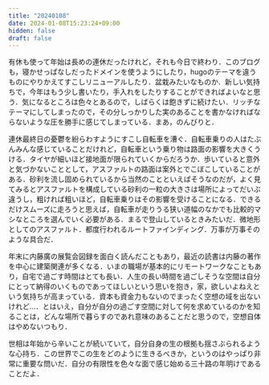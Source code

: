 ```yaml
---
title: "20240108"
date: 2024-01-08T15:23:24+09:00
hidden: false
draft: false
---
```


有休も使って年始は長めの連休だったけれど，それも今日で終わり．このブログも，寝かせっぱなしだったドメインを使うようにしたり，hugoのテーマを違うものにやりかえてすこしリニューアルしたり．盆栽みたいなものか．新しい気持ちで，今年はもう少し書いたり，手入れをしたりすることができればよいなと思う．気になるところは色々とあるので，しばらくは飽きずに続けたい．リッチなテーマにしてしまったので，その分しっかりした実のあることを書かなければならないような圧を勝手に感じてしまっている．まあ，のんびりと．

連休最終日の憂鬱を紛らわすようにすこし自転車を漕ぐ．自転車乗りの人はたぶんみんな感じていることだけれど，自転車という乗り物は路面の影響を大きくうける．タイヤが細いほど接地面が限られていくからだろうか．歩いていると意外と気づかないこととして，アスファルトの路面は案外とでこぼこしていることがある．砂利を流し固められているから当然のことといえばそうなのだが，よく見てみるとアスファルトを構成している砂利の一粒の大きさは場所によってだいぶ違うし，粗ければ粗いほど，自転車乗りはその影響を受けることになる．できるだけスムーズに走ろうと思えば，自転車が走りうる狭い道幅のなかでも比較的マシなところを選んでいく必要がある．まるで登山しているときみたいだ．微地形としてのアスファルト．都度行われるルートファインディング．万事が万事そのような具合だ．

年末に内藤廣の展覧会図録を面白く読んだこともあり，最近の読書は内藤の著作を中心に建築関連が多くなる．いまの職場が基本的にリモートワークなこともあり，自宅で過ごす時間はとても長い．人生の長い時間を過ごしそうな空間は自分にとって納得のいくものであってほしいという思いを抱き，家，欲しいよねえという気持ちが高まっている．資本も資金力もないのでまったく空想の域を出ないけれど...．とはいえ，自分が自分の過ごす空間に対して何を求めているのかを知ることは，どんな場所で暮らすのであれ意味のあることだと思うので，空想自体はやめないつもり．

世相は年始から辛いことが続いていて，自分自身の生の根拠も揺さぶられるような心持ち．この世界でこの生をどのように生きるべきか，というのはやっぱり非常に重要な問いだ．自分の有限性を色々な面で感じ始める三十路の年明けであることだよ．


